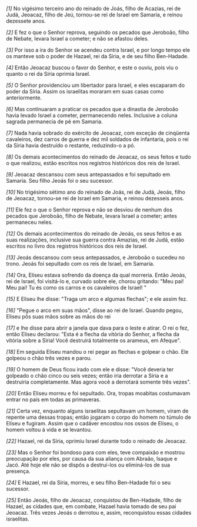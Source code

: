 *[1]* No vigésimo terceiro ano do reinado de Joás, filho de Acazias, rei de Judá, Jeoacaz, filho de Jeú, tornou-se rei de Israel em Samaria, e reinou dezessete anos.

*[2]* E fez o que o Senhor reprova, seguindo os pecados que Jeroboão, filho de Nebate, levara Israel a cometer; e não se afastou deles.

*[3]* Por isso a ira do Senhor se acendeu contra Israel, e por longo tempo ele os manteve sob o poder de Hazael, rei da Síria, e de seu filho Ben-Hadade.

*[4]* Então Jeoacaz buscou o favor do Senhor, e este o ouviu, pois viu o quanto o rei da Síria oprimia Israel.

*[5]* O Senhor providenciou um libertador para Israel, e eles escaparam do poder da Síria. Assim os israelitas moraram em suas casas como anteriormente.

*[6]* Mas continuaram a praticar os pecados que a dinastia de Jeroboão havia levado Israel a cometer, permanecendo neles. Inclusive a coluna sagrada permanecia de pé em Samaria.

*[7]* Nada havia sobrado do exército de Jeoacaz, com exceção de cinqüenta cavaleiros, dez carros de guerra e dez mil soldados de infantaria, pois o rei da Síria havia destruído o restante, reduzindo-o a pó.

*[8]* Os demais acontecimentos do reinado de Jeoacaz, os seus feitos e tudo o que realizou, estão escritos nos registros históricos dos reis de Israel.

*[9]* Jeoacaz descansou com seus antepassados e foi sepultado em Samaria. Seu filho Jeoás foi o seu sucessor.

*[10]* No trigésimo sétimo ano do reinado de Joás, rei de Judá, Jeoás, filho de Jeoacaz, tornou-se rei de Israel em Samaria, e reinou dezesseis anos.

*[11]* Ele fez o que o Senhor reprova e não se desviou de nenhum dos pecados que Jeroboão, filho de Nebate, levara Israel a cometer; antes permaneceu neles.

*[12]* Os demais acontecimentos do reinado de Jeoás, os seus feitos e as suas realizações, inclusive sua guerra contra Amazias, rei de Judá, estão escritos no livro dos registros históricos dos reis de Israel.

*[13]* Jeoás descansou com seus antepassados, e Jeroboão o sucedeu no trono. Jeoás foi sepultado com os reis de Israel, em Samaria.

*[14]* Ora, Eliseu estava sofrendo da doença da qual morreria. Então Jeoás, rei de Israel, foi visitá-lo e, curvado sobre ele, chorou gritando: "Meu pai! Meu pai! Tu és como os carros e os cavaleiros de Israel! "

*[15]* E Eliseu lhe disse: "Traga um arco e algumas flechas"; e ele assim fez.

*[16]* "Pegue o arco em suas mãos", disse ao rei de Israel. Quando pegou, Eliseu pôs suas mãos sobre as mãos do rei

*[17]* e lhe disse para abrir a janela que dava para o leste e atirar. O rei o fez, então Eliseu declarou: "Esta é a flecha da vitória do Senhor, a flecha da vitória sobre a Síria! Você destruirá totalmente os arameus, em Afeque".

*[18]* Em seguida Eliseu mandou o rei pegar as flechas e golpear o chão. Ele golpeou o chão três vezes e parou.

*[19]* O homem de Deus ficou irado com ele e disse: "Você deveria ter golpeado o chão cinco ou seis vezes; então iria derrotar a Síria e a destruiria completamente. Mas agora você a derrotará somente três vezes".

*[20]* Então Eliseu morreu e foi sepultado. Ora, tropas moabitas costumavam entrar no país em todas as primaveras.

*[21]* Certa vez, enquanto alguns israelitas sepultavam um homem, viram de repente uma dessas tropas; então jogaram o corpo do homem no túmulo de Eliseu e fugiram. Assim que o cadáver encostou nos ossos de Eliseu, o homem voltou à vida e se levantou.

*[22]* Hazael, rei da Síria, oprimiu Israel durante todo o reinado de Jeoacaz.

*[23]* Mas o Senhor foi bondoso para com eles, teve compaixão e mostrou preocupação por eles, por causa da sua aliança com Abraão, Isaque e Jacó. Até hoje ele não se dispôs a destruí-los ou eliminá-los de sua presença.

*[24]* E Hazael, rei da Síria, morreu, e seu filho Ben-Hadade foi o seu sucessor.

*[25]* Então Jeoás, filho de Jeoacaz, conquistou de Ben-Hadade, filho de Hazael, as cidades que, em combate, Hazael havia tomado de seu pai Jeoacaz. Três vezes Jeoás o derrotou e, assim, reconquistou essas cidades israelitas.

